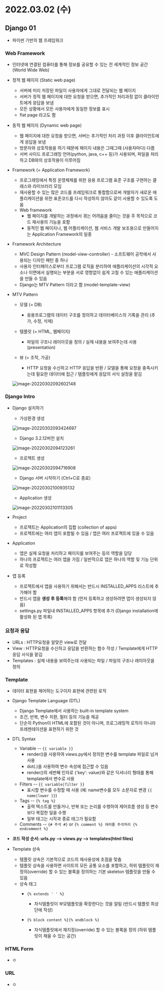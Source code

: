 # 2022.03.02 (수)

## Django 01

- 파이썬 기반의 웹 프레임워크



### Web Framework

- 인터넷에 연결된 컴퓨터를 통해 정보를 공유할 수 있는 전 세계적인 정보 공간 (World Wide Web)

- 정적 웹 페이지 (Static web page)
  - 서버에 미리 저장된 파일이 사용자에게 그대로 전달되는 웹 페이지
  - 서버가 정적 웹 페이지에 대한 요청을 받으면, 추가적인 처리과정 없이 클라이언트에게 응답을 보냄
  - 모든 상황에서 모든 사용자에게 동일한 정보를 표시
  - flat page 라고도 함
  
- 동적 웹 페이지 (Dynamic web page)
  - 웹 페이지에 대한 요청을 받으면, 서버는 추가적인 처리 과정 이후 클라이언트에게 응답을 보냄
  - 방문자와 상호작용을 하기 때문에 페이지 내용은 그때그때 (사용자마다) 다름
  - 서버 사이드 프로그래밍 언어(python, java, c++ 등)가 사용되며, 파일을 처리하고 DB와의 상호작용이 이루어짐
  
- Framework (= Application Framework)
  - 프로그래밍에서 특정 운영체제를 위한 응용 프로그램 표준 구조를 구현하는 클래스와 라이브러리 모임
  - 재사용할 수 있는 많은 코드를 프레임워크로 통합함으로써 개발자가 새로운 애플리케이션을 위한 표준코드를 다시 작성하지 않아도 같이 사용할 수 있도록 도움
  - Web framework
    - 웹 페이지를 개발하는 과정에서 겪는 어려움을 줄이는 것을 주 목적으로 코드 재사용의 기능을 포함
    - 동적인 웹 페이지나, 웹 어플리케이션, 웹 서비스 개발 보조용으로 만들어지는 Application Framework의 일종
  
- Framework Architecture
  - MVC Design Pattern (model-view-controller) - 소프트웨어 공학에서 사용되는 디자인 패턴 중 하나
  - 사용자 인터페이스로부터 프로그램 로직을 분리하여 애플리케이션의 시각적 요소나 이면에서 실행되는 부분을 서로 영향없이 쉽게 고칠 수 있는 애플리케이션을 만들 수 있음
  - Django는 MTV Pattern 이라고 함 (model-template-view)
  
- MTV Pattern
  - 모델 (= DB) 
       - 응용프로그램의 데이터 구조를 정의하고 데이터베이스의 기록을 관리 (추가, 수정, 삭제)
  
  - 템플릿 (= HTML, 웹페이지)
       - 파일의 구조나 레이아웃을 정의 / 실제 내용을 보여주는데 사용 (presentation)
  
  - 뷰 (= 조작, 가공)
       - HTTP 요청을 수신하고 HTTP 응답을 반환 / 모델을 통해 요청을 충족시키는데 필요한 데이터에 접근 / 템플릿에게 응답의 서식 설정을 맡김
  
  
  ![image-20220302092602148](%5B2022.03.02%5D%2003_Django01.assets/image-20220302092602148.png)



### Django Intro

- Django 설치하기

  - 가상환경 생성

  ![image-20220302093424697](%5B2022.03.02%5D%2003_Django01.assets/image-20220302093424697.png)

  - Django 3.2.12버전 설치

  ![image-20220302094123261](%5B2022.03.02%5D%2003_Django01.assets/image-20220302094123261.png)

  - 프로젝트 생성

  ![image-20220302094716908](%5B2022.03.02%5D%2003_Django01.assets/image-20220302094716908.png)

  - Django 서버 시작하기 (Ctrl+C로 종료)

  ![image-20220302100935132](%5B2022.03.02%5D%2003_Django01.assets/image-20220302100935132.png)

  - Application 생성

  ![image-20220302101113305](%5B2022.03.02%5D%2003_Django01.assets/image-20220302101113305.png)

- Project
  - 프로젝트는 Application의 집합 (collection of apps)
  - 프로젝트에는 여러 앱이 포함될 수 있음 / 앱은 여러 프로젝트에 있을 수 있음
- Application
  - 앱은 실제 요청을 처리하고 페이지를 보여주는 등의 역할을 담당
  - 하나의 프로젝트는 여러 앱을 가짐 / 일반적으로 앱은 하나의 역할 및 기능 단위로 작성함
- 앱 등록
  - 프로젝트에서 앱을 사용하기 위해서는 반드시 INSTALLED_APPS 리스트에 추가해야 함
  - 반드시 앱을 **생성 후 등록**해야 함 (먼저 등록하고 생성하려면 앱이 생성되지 않음)
  - settings.py 파일내 INSTALLED_APPS 항목에 추가 (Django installation에 활성화 된 앱 목록)



### 요청과 응답

- URLs : HTTP요청을 알맞은 view로 전달
- View : HTTP요청을 수신하고 응답을 반환하는 함수 작성 / Template에게 HTTP응답 서식을 맡김
- Templates : 실제 내용을 보여주는데 사용되는 파일 / 파일의 구조나 레이아웃을 정의



### Template

- 데이터 표현을 제어하는 도구이자 표현에 관련된 로직
- Django Template Language (DTL)
  - Django Template에서 사용하는 built-in template system
  - 조건, 반복, 변수 치환, 필터 등의 기능을 제공
  - 단순히 Python이 HTML에 포함된 것이 아니며, 프로그래밍적 로직이 아니라 프레젠테이션을 표현하기 위한 것

- DTL Syntax
  - Variable  --  `{{ variable }}`
    - render()을 사용하여 views.py에서 정의한 변수를 template 파일로 넘겨 사용
    - dot(.)을 사용하여 변수 속성에 접근할 수 있음
    - render()의 세번째 인자로 {'key': value}와 같은 딕셔너리 형태를 통해 template에서 변수로 사용
  - Filters  --  `{{ variable|filter }}`
    - 표시할 변수를 수정할 때 사용 (예: name변수를 모두 소문자로 변경 `{{ name|lower }}`)
  - Tags  --  `{% tag %}`
    - 출력 텍스트를 만들거나, 반복 또는 논리를 수행하여 제어흐름 생성 등 변수보다 복잡한 일을 수행
    - 일부 태그는 시작과 종료 태그가 필요함
  - Comments  --  `{# 주석 #}` or `{% comment %} 여러줄 주석처리 {% endcomment %}`

- **코드 작성 순서: urls.py  -->  views.py  -->  templates(html files)**
- Template 상속
  - 템플릿 상속은 기본적으로 코드의 재사용성에 초점을 맞춤
  - 템플릿 상속을 사용하면 사이트의 모든 공통 요소를 포함하고, 하위 템플릿이 재정의(override) 할 수 있는 블록을 정의하는 기본 skeleton 템플릿을 만들 수 있음
  - 상속 태그
    - `{% extends ' ' %}`
      - 자식템플릿이 부모템플릿을 확장한다는 것을 알림 (반드시 템플릿 최상단에 작성)

    - `{% block content %}{% endblock %}`
      - 자식템플릿에서 재지정(override) 할 수 있는 블록을 정의 (하위 템플릿이 채울 수 있는 공간)




### HTML Form

- ㅇ



### URL

- ㅇ
